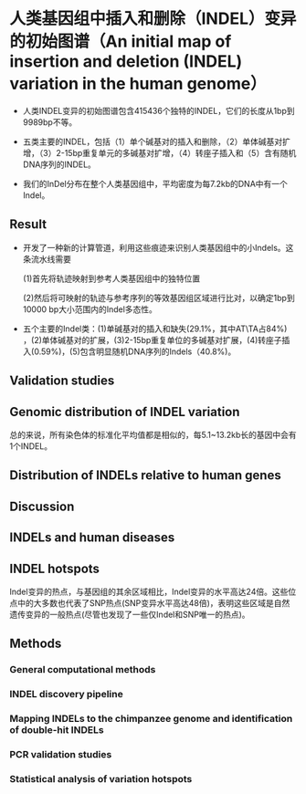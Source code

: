 # 人类基因组中插入和删除（INDEL）变异的初始图谱（An initial map of insertion and deletion (INDEL) variation in the human genome）

* 人类INDEL变异的初始图谱包含415436个独特的INDEL，它们的长度从1bp到9989bp不等。

* 五类主要的INDEL，包括（1）单个碱基对的插入和删除，（2）单体碱基对扩增，（3）2-15bp重复单元的多碱基对扩增，（4）转座子插入和（5）含有随机DNA序列的INDEL。
* 我们的InDel分布在整个人类基因组中，平均密度为每7.2kb的DNA中有一个Indel。

## Result

* 开发了一种新的计算管道，利用这些痕迹来识别人类基因组中的小Indels。这条流水线需要

  (1)首先将轨迹映射到参考人类基因组中的独特位置

  (2)然后将可映射的轨迹与参考序列的等效基因组区域进行比对，以确定1bp到10000 bp大小范围内的Indel多态性。

* 五个主要的Indel类：(1)单碱基对的插入和缺失(29.1%，其中AT\TA占84%) ，(2)单体碱基对的扩展，(3)2-15bp重复单位的多碱基对扩展，(4)转座子插入(0.59%)，(5)包含明显随机DNA序列的Indels（40.8%)。

## Validation studies

## Genomic distribution of INDEL variation

总的来说，所有染色体的标准化平均值都是相似的，每5.1~13.2kb长的基因中会有1个INDEL。

## Distribution of INDELs relative to human genes

## Discussion

## INDELs and human diseases

## INDEL hotspots

Indel变异的热点，与基因组的其余区域相比，Indel变异的水平高达24倍。这些位点中的大多数也代表了SNP热点(SNP变异水平高达48倍)，表明这些区域是自然遗传变异的一般热点(尽管也发现了一些仅Indel和SNP唯一的热点)。

## Methods

### General computational methods

### INDEL discovery pipeline

### Mapping INDELs to the chimpanzee genome and identification of double-hit INDELs
### PCR validation studies

### Statistical analysis of variation hotspots

